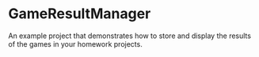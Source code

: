 GameResultManager
=================

An example project that demonstrates how to store and display the results of the
games in your homework projects. 